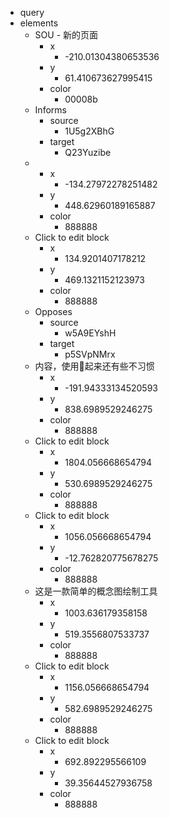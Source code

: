 - query
- elements
    - SOU - 新的页面
        - x
            - -210.01304380653536
        - y
            - 61.410673627995415
        - color
            - 00008b
    - Informs
        - source
            - 1U5g2XBhG
        - target
            - Q23Yuzibe
    - 
        - x
            - -134.27972278251482
        - y
            - 448.62960189165887
        - color
            - 888888
    - Click to edit block
        - x
            - 134.9201407178212
        - y
            - 469.1321152123973
        - color
            - 888888
    - Opposes
        - source
            - w5A9EYshH
        - target
            - p5SVpNMrx
    - 内容，使用起来还有些不习惯
        - x
            - -191.94333134520593
        - y
            - 838.6989529246275
        - color
            - 888888
    - Click to edit block
        - x
            - 1804.056668654794
        - y
            - 530.6989529246275
        - color
            - 888888
    - Click to edit block
        - x
            - 1056.056668654794
        - y
            - -12.762820775678275
        - color
            - 888888
    - 这是一款简单的概念图绘制工具
        - x
            - 1003.636179358158
        - y
            - 519.3556807533737
        - color
            - 888888
    - Click to edit block
        - x
            - 1156.056668654794
        - y
            - 582.6989529246275
        - color
            - 888888
    - Click to edit block
        - x
            - 692.892295566109
        - y
            - 39.35644527936758
        - color
            - 888888
